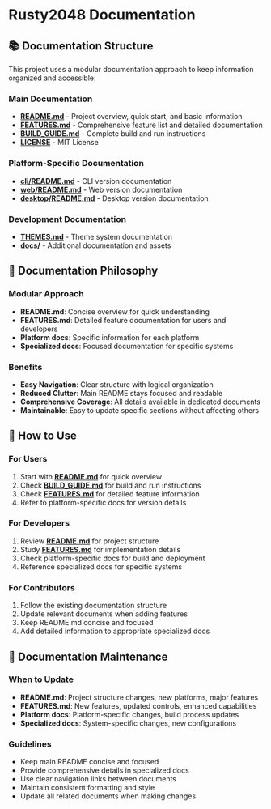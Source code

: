 # Rusty2048 Documentation

## 📚 Documentation Structure

This project uses a modular documentation approach to keep information organized and accessible:

### Main Documentation

- **[README.md](../README.md)** - Project overview, quick start, and basic information
- **[FEATURES.md](FEATURES.md)** - Comprehensive feature list and detailed documentation
- **[BUILD_GUIDE.md](BUILD_GUIDE.md)** - Complete build and run instructions
- **[LICENSE](../LICENSE)** - MIT License

### Platform-Specific Documentation

- **[cli/README.md](../cli/README.md)** - CLI version documentation
- **[web/README.md](../web/README.md)** - Web version documentation  
- **[desktop/README.md](../desktop/README.md)** - Desktop version documentation

### Development Documentation

- **[THEMES.md](THEMES.md)** - Theme system documentation
- **[docs/](.)** - Additional documentation and assets

## 🎯 Documentation Philosophy

### Modular Approach
- **README.md**: Concise overview for quick understanding
- **FEATURES.md**: Detailed feature documentation for users and developers
- **Platform docs**: Specific information for each platform
- **Specialized docs**: Focused documentation for specific systems

### Benefits
- **Easy Navigation**: Clear structure with logical organization
- **Reduced Clutter**: Main README stays focused and readable
- **Comprehensive Coverage**: All details available in dedicated documents
- **Maintainable**: Easy to update specific sections without affecting others

## 📖 How to Use

### For Users
1. Start with **[README.md](../README.md)** for quick overview
2. Check **[BUILD_GUIDE.md](BUILD_GUIDE.md)** for build and run instructions
3. Check **[FEATURES.md](FEATURES.md)** for detailed feature information
4. Refer to platform-specific docs for version details

### For Developers
1. Review **[README.md](../README.md)** for project structure
2. Study **[FEATURES.md](FEATURES.md)** for implementation details
3. Check platform-specific docs for build and deployment
4. Reference specialized docs for specific systems

### For Contributors
1. Follow the existing documentation structure
2. Update relevant documents when adding features
3. Keep README.md concise and focused
4. Add detailed information to appropriate specialized docs

## 🔄 Documentation Maintenance

### When to Update
- **README.md**: Project structure changes, new platforms, major features
- **FEATURES.md**: New features, updated controls, enhanced capabilities
- **Platform docs**: Platform-specific changes, build process updates
- **Specialized docs**: System-specific changes, new configurations

### Guidelines
- Keep main README concise and focused
- Provide comprehensive details in specialized docs
- Use clear navigation links between documents
- Maintain consistent formatting and style
- Update all related documents when making changes
